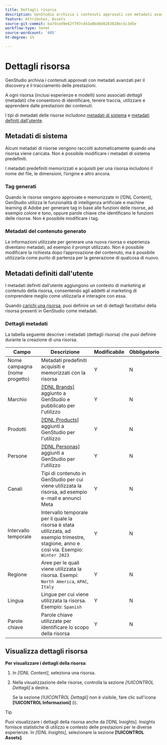```yaml
---
title: Dettagli risorsa
description: GenStudio archivia i contenuti approvati con metadati avanzati per la ricerca e il tracciamento delle prestazioni.
feature: Attributes, Assets
source-git-commit: ba7dced9e62f797cd43a0bd8d8263828ec5c3d5e
workflow-type: tm+mt
source-wordcount: '405'
ht-degree: 1%

---
```



# Dettagli risorsa

GenStudio archivia i contenuti approvati con metadati avanzati per il discovery e il tracciamento delle prestazioni.

A ogni risorsa (inclusi esperienze e modelli) sono associati _dettagli_ (metadati) che consentono di identificare, tenere traccia, utilizzare e apprendere dalle prestazioni dei contenuti.

I tipi di metadati delle risorse includono [metadati di sistema](#system-metadata) e [metadati definiti dall&#39;utente](#user-defined-metadata).

## Metadati di sistema

Alcuni metadati di risorse vengono raccolti automaticamente quando una risorsa viene caricata. Non è possibile modificare i metadati di sistema predefiniti.

I metadati predefiniti memorizzati e acquisiti per una risorsa includono il nome del file, le dimensioni, l’origine e altro ancora.

### Tag generati

Quando le risorse vengono approvate e memorizzate in [!DNL Content], GenStudio utilizza le funzionalità di intelligenza artificiale e machine learning di Adobe per generare tag in base alle funzioni delle risorse, ad esempio colore e tono, oppure parole chiave che identificano le funzioni delle risorse. Non è possibile modificare i tag.

### Metadati del contenuto generato

Le informazioni utilizzate per generare una nuova risorsa o esperienza diventano metadati, ad esempio il prompt utilizzato. Non è possibile modificare la richiesta dopo l’approvazione del contenuto, ma è possibile utilizzarla come punto di partenza per la generazione di qualcosa di nuovo.

## Metadati definiti dall&#39;utente

I metadati definiti dall’utente aggiungono un contesto di marketing al contenuto della risorsa, consentendo agli addetti al marketing di comprendere meglio come utilizzarla e interagire con essa.

Quando [carichi una risorsa](/help/user-guide/content/manage-assets.md#add-assets), puoi definire un set di dettagli facoltativi della risorsa presenti in GenStudio come metadati.

### Dettagli metadati

La tabella seguente descrive i metadati (dettagli risorsa) che puoi definire durante la creazione di una risorsa.

| Campo | Descrizione | Modificabile | Obbligatorio |
| ------------- | ----------- | -------- | -------- |
| Nome campagna (nome progetto) | Metadati predefiniti acquisiti e memorizzati con la risorsa | Y | N |
| Marchio | [[!DNL Brands]](/help/user-guide/guidelines/brands.md) aggiunto a GenStudio e pubblicato per l&#39;utilizzo | Y | N |
| Prodotti | [[!DNL Products]](/help/user-guide/guidelines/products.md) aggiunti a GenStudio per l&#39;utilizzo | Y | N |
| Persone | [[!DNL Personas]](/help/user-guide/guidelines/personas.md) aggiunti a GenStudio per l&#39;utilizzo | Y | N |
| Canali | Tipi di contenuto in GenStudio per cui viene utilizzata la risorsa, ad esempio e-mail e annunci Meta | Y | N |
| Intervallo temporale | Intervallo temporale per il quale la risorsa è stata utilizzata, ad esempio trimestre, stagione, anno e così via. Esempio: `Winter 2023` | Y | N |
| Regione | Aree per le quali viene utilizzata la risorsa. Esempi: `North America`, `APAC`, `Italy` | Y | N |
| Lingua | Lingue per cui viene utilizzata la risorsa. Esempio: `Spanish` | Y | N |
| Parole chiave | Parole chiave utilizzate per identificare lo scopo della risorsa | Y | N |

## Visualizza dettagli risorsa

**Per visualizzare i dettagli della risorsa**:

1. In _[!DNL Content]_, seleziona una risorsa.

1. Nella visualizzazione delle risorse, controlla la sezione _[!UICONTROL Dettagli]_ a destra.

   Se la sezione _[!UICONTROL Dettagli]_ non è visibile, fare clic sull&#39;icona **[!UICONTROL Informazioni]** (i).

>[!TIP]
>
>Puoi visualizzare i dettagli della risorsa anche da [!DNL Insights]. Insights fornisce statistiche di utilizzo e contesto delle prestazioni per le diverse esperienze. In _[!DNL Insights]_, selezionare la sezione **[!UICONTROL Assets]**.

<!-- ## History

Expand the _[!UICONTROL History]_ section to view a timeline of approvals and activity.

list other activity, show screenshot?
-->
